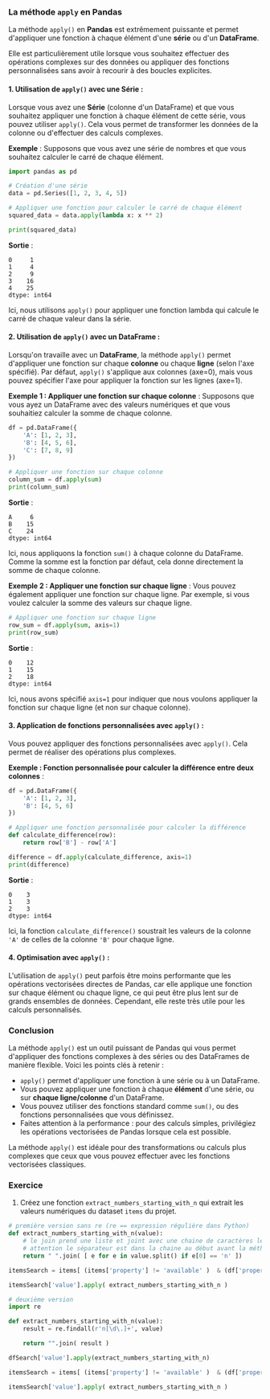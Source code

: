 ### La méthode `apply` en Pandas

La méthode `apply()` en **Pandas** est extrêmement puissante et permet d'appliquer une fonction à chaque élément d'une **série** ou d'un **DataFrame**. 

Elle est particulièrement utile lorsque vous souhaitez effectuer des opérations complexes sur des données ou appliquer des fonctions personnalisées sans avoir à recourir à des boucles explicites.

#### 1. **Utilisation de `apply()` avec une Série** :

Lorsque vous avez une **Série** (colonne d'un DataFrame) et que vous souhaitez appliquer une fonction à chaque élément de cette série, vous pouvez utiliser `apply()`. Cela vous permet de transformer les données de la colonne ou d'effectuer des calculs complexes.

**Exemple** :
Supposons que vous avez une série de nombres et que vous souhaitez calculer le carré de chaque élément.

```python
import pandas as pd

# Création d'une série
data = pd.Series([1, 2, 3, 4, 5])

# Appliquer une fonction pour calculer le carré de chaque élément
squared_data = data.apply(lambda x: x ** 2)

print(squared_data)
```

**Sortie** :
```
0     1
1     4
2     9
3    16
4    25
dtype: int64
```

Ici, nous utilisons `apply()` pour appliquer une fonction lambda qui calcule le carré de chaque valeur dans la série.

#### 2. **Utilisation de `apply()` avec un DataFrame** :

Lorsqu'on travaille avec un **DataFrame**, la méthode `apply()` permet d'appliquer une fonction sur chaque **colonne** ou chaque **ligne** (selon l'axe spécifié). Par défaut, `apply()` s'applique aux colonnes (axe=0), mais vous pouvez spécifier l'axe pour appliquer la fonction sur les lignes (axe=1).

**Exemple 1 : Appliquer une fonction sur chaque colonne** :
Supposons que vous ayez un DataFrame avec des valeurs numériques et que vous souhaitiez calculer la somme de chaque colonne.

```python
df = pd.DataFrame({
    'A': [1, 2, 3],
    'B': [4, 5, 6],
    'C': [7, 8, 9]
})

# Appliquer une fonction sur chaque colonne
column_sum = df.apply(sum)
print(column_sum)
```

**Sortie** :
```
A     6
B    15
C    24
dtype: int64
```

Ici, nous appliquons la fonction `sum()` à chaque colonne du DataFrame. Comme la somme est la fonction par défaut, cela donne directement la somme de chaque colonne.

**Exemple 2 : Appliquer une fonction sur chaque ligne** :
Vous pouvez également appliquer une fonction sur chaque ligne. Par exemple, si vous voulez calculer la somme des valeurs sur chaque ligne.

```python
# Appliquer une fonction sur chaque ligne
row_sum = df.apply(sum, axis=1)
print(row_sum)
```

**Sortie** :
```
0    12
1    15
2    18
dtype: int64
```

Ici, nous avons spécifié `axis=1` pour indiquer que nous voulons appliquer la fonction sur chaque ligne (et non sur chaque colonne).

#### 3. **Application de fonctions personnalisées avec `apply()`** :

Vous pouvez appliquer des fonctions personnalisées avec `apply()`. Cela permet de réaliser des opérations plus complexes.

**Exemple : Fonction personnalisée pour calculer la différence entre deux colonnes** :

```python
df = pd.DataFrame({
    'A': [1, 2, 3],
    'B': [4, 5, 6]
})

# Appliquer une fonction personnalisée pour calculer la différence
def calculate_difference(row):
    return row['B'] - row['A']

difference = df.apply(calculate_difference, axis=1)
print(difference)
```

**Sortie** :
```
0    3
1    3
2    3
dtype: int64
```

Ici, la fonction `calculate_difference()` soustrait les valeurs de la colonne `'A'` de celles de la colonne `'B'` pour chaque ligne.

#### 4. **Optimisation avec `apply()`** :

L'utilisation de `apply()` peut parfois être moins performante que les opérations vectorisées directes de Pandas, car elle applique une fonction sur chaque élément ou chaque ligne, ce qui peut être plus lent sur de grands ensembles de données. Cependant, elle reste très utile pour les calculs personnalisés.

### Conclusion

La méthode `apply()` est un outil puissant de Pandas qui vous permet d'appliquer des fonctions complexes à des séries ou des DataFrames de manière flexible. Voici les points clés à retenir :

- `apply()` permet d'appliquer une fonction à une série ou à un DataFrame.
- Vous pouvez appliquer une fonction à chaque **élément** d'une série, ou sur **chaque ligne/colonne** d'un DataFrame.
- Vous pouvez utiliser des fonctions standard comme `sum()`, ou des fonctions personnalisées que vous définissez.
- Faites attention à la performance : pour des calculs simples, privilégiez les opérations vectorisées de Pandas lorsque cela est possible.

La méthode `apply()` est idéale pour des transformations ou calculs plus complexes que ceux que vous pouvez effectuer avec les fonctions vectorisées classiques.


### Exercice

1. Créez une fonction `extract_numbers_starting_with_n` qui extrait les valeurs numériques du dataset `items` du projet.

```python
# première version sans re (re == expression régulière dans Python)
def extract_numbers_starting_with_n(value):
    # le join prend une liste et joint avec une chaine de caractères les valeurs de la liste
    # attention le séparateur est dans la chaine au début avant la méthode elle-meme "".join(l)
    return " ".join( [ e for e in value.split() if e[0] == 'n' ])

itemsSearch = items[ (items['property'] != 'available' )  & (df['property'] != 'categoryid' ) ]

itemsSearch['value'].apply( extract_numbers_starting_with_n )

# deuxième version 
import re

def extract_numbers_starting_with_n(value):
    result = re.findall(r'n[\d\.]+', value)

    return "".join( result )

dfSearch['value'].apply(extract_numbers_starting_with_n)

itemsSearch = items[ (items['property'] != 'available' )  & (df['property'] != 'categoryid' ) ]

itemsSearch['value'].apply( extract_numbers_starting_with_n )
```